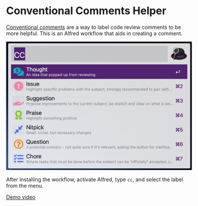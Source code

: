 # Conventional Comments Helper

[Conventional comments](https://conventionalcomments.org) are a way to label code review comments to be more helpful. This is an Alfred workflow that aids in creating a comment.

![Alfred comment menu example](img/conventional-comments-600.png)

After installing the workflow, activate Alfred, type `cc`, and select the label from the menu.

[Demo video](video/demo.mp4)
